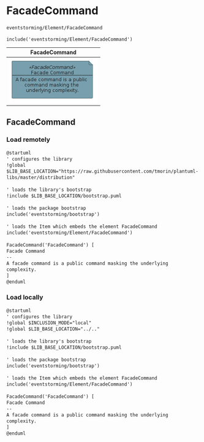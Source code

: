 # FacadeCommand


```text
eventstorming/Element/FacadeCommand
```

```text
include('eventstorming/Element/FacadeCommand')
```



| FacadeCommand |
| :---: |
| ![illustration for FacadeCommand](../../eventstorming/Element/FacadeCommand.Local.png) |




## FacadeCommand

### Load remotely
```plantuml
@startuml
' configures the library
!global $LIB_BASE_LOCATION="https://raw.githubusercontent.com/tmorin/plantuml-libs/master/distribution"

' loads the library's bootstrap
!include $LIB_BASE_LOCATION/bootstrap.puml

' loads the package bootstrap
include('eventstorming/bootstrap')

' loads the Item which embeds the element FacadeCommand
include('eventstorming/Element/FacadeCommand')

FacadeCommand('FacadeCommand') [
Facade Command
--
A facade command is a public command masking the underlying complexity.
]
@enduml
```

### Load locally
```plantuml
@startuml
' configures the library
!global $INCLUSION_MODE="local"
!global $LIB_BASE_LOCATION="../.."

' loads the library's bootstrap
!include $LIB_BASE_LOCATION/bootstrap.puml

' loads the package bootstrap
include('eventstorming/bootstrap')

' loads the Item which embeds the element FacadeCommand
include('eventstorming/Element/FacadeCommand')

FacadeCommand('FacadeCommand') [
Facade Command
--
A facade command is a public command masking the underlying complexity.
]
@enduml
```


